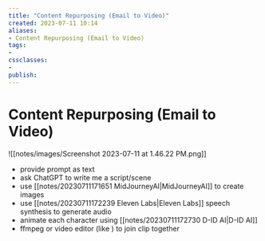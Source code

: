 ```yaml
---
title: "Content Repurposing (Email to Video)"
created: 2023-07-11 10:14
aliases: 
- Content Repurposing (Email to Video)
tags:
- 
cssclasses:
- 
publish:
---
```


<!-- 
tags: 
-->

<!--internal
parent:: [[]]
child:: [[]]
related:: [[]]
-->

<!--external
- [ ] []()
-->

# Content Repurposing (Email to Video)

![[notes/images/Screenshot 2023-07-11 at 1.46.22 PM.png]]

- provide prompt as text
- ask ChatGPT to write me a script/scene
- use [[notes/20230711171651 MidJourneyAI|MidJourneyAI]] to create images
- use [[notes/20230711172239 Eleven Labs|Eleven Labs]] speech synthesis to generate audio
- animate each character using [[notes/20230711172730 D-ID AI|D-ID AI]]
- ffmpeg or video editor (like ) to join clip together